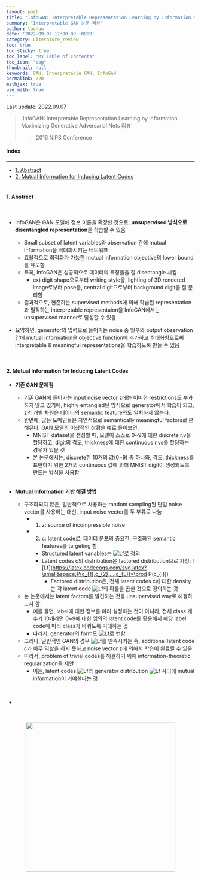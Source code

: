```yaml
---
layout: post
title: "InfoGAN: Interpretable Representation Learning by Information Maximizing GAN 논문 리뷰"
summary: "Interpretable GAN 논문 리뷰"
author: taehun
date: '2022-09-07 17:00:00 +0900'
category: Literature_review
toc: true
toc_sticky: true
toc_label: "My Table of Contents"
toc_icon: "cog"
thumbnail: null
keywords: GAN, Interpretable GAN, InfoGAN
permalink: /20
mathjax: true
use_math: true
---
```


Last update: 2022.09.07<br>

> `InfoGAN: Interpretable Representation Learning by Information Maximizing Generative Adversarial Nets 리뷰'
> > 2016 NIPS Conference<br>

#### Index
---

- [1. Abstract](#1-abstract)
- [2. Mutual Information for Inducing Latent Codes](#2-mutual-information-for-inducing-latent-codes)<br><br>

#### **1. Abstract**
  
<br>

- InfoGAN은 GAN 모델에 정보 이론을 확장한 것으로, **unsupervised 방식으로 disentangled representation**을 학습할 수 있음
  - Small subset of latent variables와 observation 간에 mutual information을 극대화시키는 네트워크
  - 효율적으로 최적화가 가능한 mutual information objective의 lower bound를 유도함
  - 특히, InfoGAN은 성공적으로 데이터의 특징들을 잘 disentangle 시킴
    - ex) digit shape으로부터 writing style을, lighting of 3D rendered image로부터 pose를, central digit으로부터 background digit을 잘 분리함
  - 결과적으로, 현존하는 supervised methods에 의해 학습된 representation과 필적하는 interpretable representaion을 InfoGAN에서는 unsupervised manner로 달성할 수 있음

- 요약하면, generator의 입력으로 들어가는 noise 중 일부와 output observation 간에 mutual information을 objective function에 추가하고 최대화함으로써 interpretable & meaningful representations을 학습하도록 만들 수 있음
<br>

#### **2. Mutual Information for Inducing Latent Codes**

- **기존 GAN 문제점**
  - 기존 GAN에 들어가는 input noise vector z에는 어떠한 restrictions도 부과하지 않고 있기에, highly entangled된 방식으로 generator에서 학습이 되고, z의 개별 차원은 데이터의 semantic feature와도 일치하지 않는다.
  - 반면에, 많은 도메인들은 자연적으로 semantically meaningful factors로 분해된다. GAN 모델의 이상적인 상황을 예로 들어보면,
    - MNIST dataset을 생성할 때, 모델이 스스로 0~9에 대한 discrete r.v을 할당하고, digit의 각도, thickness에 대한 continuous r.vs를 할당하는 경우가 있을 것
    - 본 논문에서는, discrete한 10개의 값(0~9) 중 하나와, 각도, thickness를 표현하기 위한 2개의 continuous 값에 의해 MNIST digit이 생성되도록 만드는 방식을 사용함<br><br>

- **Mutual information 기반 해결 방법**
  - 구조화되지 않은, 일반적으로 사용하는 random sampling된 단일 noise vector를 사용하는 대신, input noise vector를 두 부류로 나눔
    - 1) z: source of incompressible noise
    - 2) c: latent code로, 데이터 분포의 중요한, 구조화된 semantic features를 targeting 함
      - Structured latent variables는 ![Lf](https://latex.codecogs.com/svg.latex?\small&space;c_{1},c_{2},...,c_{L})로 정의
      - Latent codes c의 distribution은 factored distribution으로 가정: ![Lf](https://latex.codecogs.com/svg.latex?\small&space;P(c_{1},c_{2},...,c_{L})=\prod P(c_{i}))
        - Factored distribution은, 전체 latent codes c에 대한 density는 각 latent code ![Lf](https://latex.codecogs.com/svg.latex?\small&space;c_{1},c_{2},...,c_{L})의 확률을 곱한 것으로 정의하는 것<br>
  - 본 논문에서는 latent factors를 발견하는 것을 unsupervised way로 해결하고자 함. 
    - 예를 들면, label에 대한 정보를 미리 설정하는 것이 아니라, 전체 class 개수가 10개라면 0~9에 대한 임의의 latent code를 활용해서 해당 label code에 따라 class가 바뀌도록 기대하는 것
    - 따라서, generator의 form도 ![Lf](https://latex.codecogs.com/svg.latex?\small&space;G(z,c))로 변함
  - 그러나, 일반적인 GAN의 경우 ![Lf](https://latex.codecogs.com/svg.latex?\small&space;P_{G}(x|c)=P_{G}(x))를 만족시키는 즉, additional latent code c가 아무 역할을 하지 못하고 noise vector z에 의해서 학습이 완료될 수 있음
  - 따라서, problem of trivial codes를 해결하기 위해 information-theoretic regularization을 제안
    - 이는, latent codes ![Lf](https://latex.codecogs.com/svg.latex?\small&space;c)와 generator distribution ![Lf](https://latex.codecogs.com/svg.latex?\small&space;G(z,c)) 사이에 mutual information이 커야한다는 것

<br>

- 
<br>

<p align="center">
  <img src="https://user-images.githubusercontent.com/86653075/179837645-66b3ebc3-a259-4fca-93ae-4f4064c942eb.png" width="400" height="auto">
</p>
